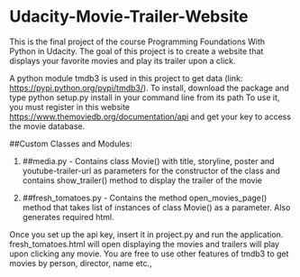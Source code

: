 # Udacity-Movie-Trailer-Website

This is the final project of the course Programming Foundations With Python in Udacity. The goal of this project is to create a website that displays your favorite movies and play its trailer upon a click.

A python module tmdb3 is used in this project to get data (link: https://pypi.python.org/pypi/tmdb3/). 
To install, download the package and type python setup.py install in your command line from its path
To use it, you must register in this website https://www.themoviedb.org/documentation/api and get your key to access the movie database. 

##Custom Classes and Modules:

1. ##media.py - Contains class Movie() with title, storyline, poster and youtube-trailer-url as parameters for the constructor of the class and contains show_trailer() method to display the trailer of the movie

2. ##fresh_tomatoes.py - Contains the method open_movies_page() method that takes list of instances of class Movie() as a parameter. Also generates required html. 

Once you set up the api key, insert it in project.py and run the application. fresh_tomatoes.html will open displaying the movies and trailers will play upon clicking any movie. 
You are free to use other features of tmdb3 to get movies by person, director, name etc., 
